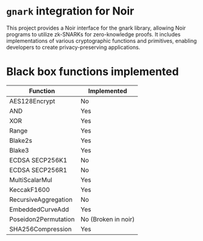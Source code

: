 # `gnark` integration for Noir

This project provides a Noir interface for the gnark library, allowing Noir programs to utilize zk-SNARKs for zero-knowledge proofs. It includes implementations of various cryptographic functions and primitives, enabling developers to create privacy-preserving applications.


# Black box functions implemented

|Function|Implemented|
|--------|-----------|
|AES128Encrypt|No|
|AND|Yes|
|XOR|Yes|
|Range|Yes|
|Blake2s|Yes|
|Blake3|Yes|
|ECDSA SECP256K1|No|
|ECDSA SECP256R1|No|
|MultiScalarMul|Yes|
|KeccakF1600|Yes|
|RecursiveAggregation|No|
|EmbeddedCurveAdd|Yes|
|Poseidon2Permutation|No (Broken in noir)|
|SHA256Compression|Yes|